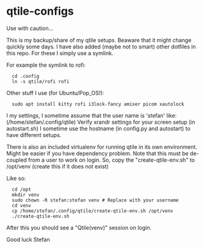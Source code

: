 # qtile-configs

Use with caution...

This is my backup/share of my qtile setups. Beaware that it might change quickly some days.
I have also added (maybe not to smart) other dotfiles in this repo. For these I simply use 
a symlink.

For example the symlink to rofi:
```
  cd .config
  ln -s qtile/rofi rofi
```

Other stuff I use (for Ubuntu/Pop_OS!):
```
  sudo apt install kitty rofi i3lock-fancy amixer picom xautolock 
```

I my settings, I sometime assume that the user name is 'stefan' like: (/home/stefan/.config/qtile)
Verify xrandr settings for your screen setup (in autostart.sh)
I sometime use the hostname (in config.py and autostart) to have different setups.

There is also an included virtualenv for running qtile in its own environment. Might be easier if you
have dependency problem. Note that this must be de-coupled from a user to work on login. 
So, copy the "create-qtile-env.sh" to /opt/venv (create this if it does not exist)

Like so:
```
  cd /opt
  mkdir venv
  sudo chown -R stefan:stefan venv # Replace with your username
  cd venv
  cp /home/stefan/.config/qtile/create-qtile-env.sh /opt/venv
  ./create-qtile-env.sh
```

After this you should see a "Qtile(venv)" session on login.

Good luck
Stefan
